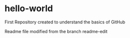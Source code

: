 # hello-world
First Repository created to understand the basics of GitHub


Readme file modified from the branch readme-edit
